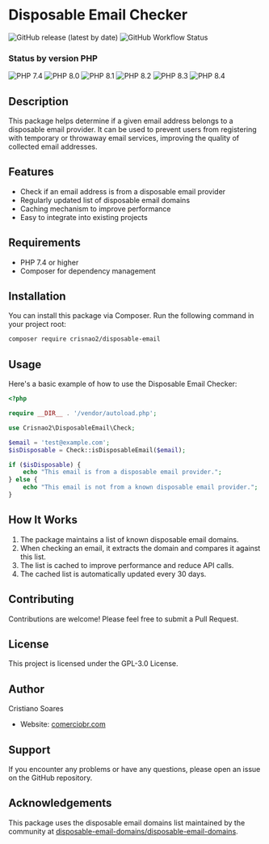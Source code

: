# Disposable Email Checker

![GitHub release (latest by date)](https://img.shields.io/github/v/release/crisnao2/disposable-email?label=version)
![GitHub Workflow Status](https://img.shields.io/github/actions/workflow/status/crisnao2/disposable-email/php.yml?label=tests)

### Status by version PHP
![PHP 7.4](https://img.shields.io/github/actions/workflow/status/crisnao2/disposable-email/php.yml?label=PHP%207.4)
![PHP 8.0](https://img.shields.io/github/actions/workflow/status/crisnao2/disposable-email/php.yml?label=PHP%208.0)
![PHP 8.1](https://img.shields.io/github/actions/workflow/status/crisnao2/disposable-email/php.yml?label=PHP%208.1)
![PHP 8.2](https://img.shields.io/github/actions/workflow/status/crisnao2/disposable-email/php.yml?label=PHP%208.2)
![PHP 8.3](https://img.shields.io/github/actions/workflow/status/crisnao2/disposable-email/php.yml?label=PHP%208.3)
![PHP 8.4](https://img.shields.io/github/actions/workflow/status/crisnao2/disposable-email/php.yml?label=PHP%208.4)

## Description

This package helps determine if a given email address belongs to a disposable email provider. It can be used to prevent users from registering with temporary or throwaway email services, improving the quality of collected email addresses.

## Features

- Check if an email address is from a disposable email provider
- Regularly updated list of disposable email domains
- Caching mechanism to improve performance
- Easy to integrate into existing projects

## Requirements

- PHP 7.4 or higher
- Composer for dependency management

## Installation

You can install this package via Composer. Run the following command in your project root:

```bash
composer require crisnao2/disposable-email
```

## Usage

Here's a basic example of how to use the Disposable Email Checker:

```php
<?php

require __DIR__ . '/vendor/autoload.php';

use Crisnao2\DisposableEmail\Check;

$email = 'test@example.com';
$isDisposable = Check::isDisposableEmail($email);

if ($isDisposable) {
    echo "This email is from a disposable email provider.";
} else {
    echo "This email is not from a known disposable email provider.";
}
```

## How It Works

1. The package maintains a list of known disposable email domains.
2. When checking an email, it extracts the domain and compares it against this list.
3. The list is cached to improve performance and reduce API calls.
4. The cached list is automatically updated every 30 days.

## Contributing

Contributions are welcome! Please feel free to submit a Pull Request.

## License

This project is licensed under the GPL-3.0 License.

## Author

Cristiano Soares
- Website: [comerciobr.com](https://comerciobr.com)

## Support

If you encounter any problems or have any questions, please open an issue on the GitHub repository.

## Acknowledgements

This package uses the disposable email domains list maintained by the community at [disposable-email-domains/disposable-email-domains](https://github.com/disposable-email-domains/disposable-email-domains).